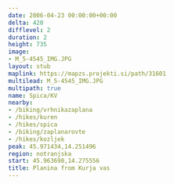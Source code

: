 ```yaml
---
date: 2006-04-23 00:00:00+00:00
delta: 420
difflevel: 2
duration: 2
height: 735
image:
- M_5-4545_IMG.JPG
layout: stub
maplink: https://mapzs.projekti.si/path/31601
multilead: M_5-4545_IMG.JPG
multipath: true
name: Spica/KV
nearby:
- /biking/vrhnikazaplana
- /hikes/kuren
- /hikes/spica
- /biking/zaplanarovte
- /hikes/kozljek
peak: 45.971434,14.251496
region: notranjska
start: 45.963698,14.275556
title: Planina from Kurja vas
---
```

